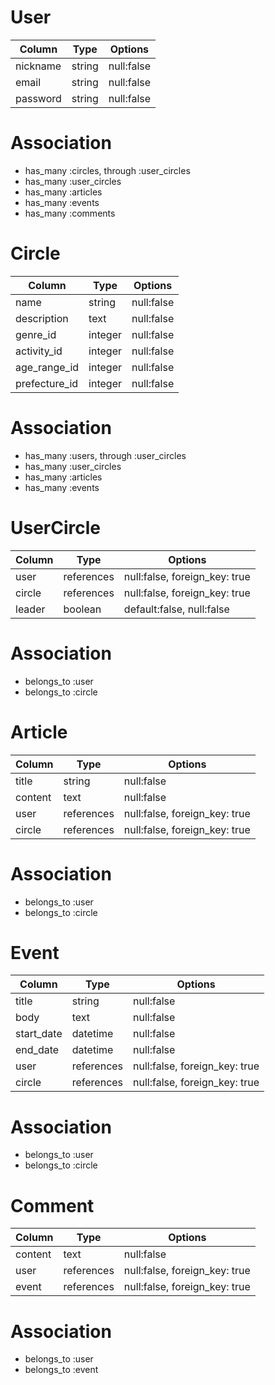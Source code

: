 # User

| Column | Type | Options |
| ------ | ---- | ------- |
| nickname | string | null:false |
| email | string | null:false |
| password | string | null:false |

# Association
- has_many :circles, through :user_circles
- has_many :user_circles
- has_many :articles
- has_many :events
- has_many :comments

# Circle
| Column | Type | Options |
| ------ | ---- | ------- |
| name | string | null:false |
| description | text | null:false |
| genre_id | integer | null:false |
| activity_id | integer | null:false |
| age_range_id | integer | null:false |
| prefecture_id | integer | null:false |

# Association
- has_many :users, through :user_circles
- has_many :user_circles
- has_many :articles
- has_many :events

# UserCircle
| Column | Type | Options |
| ------ | ---- | ------- |
| user | references | null:false, foreign_key: true |
| circle | references | null:false, foreign_key: true |
| leader | boolean | default:false, null:false |

# Association
- belongs_to :user
- belongs_to :circle

# Article
| Column | Type | Options |
| ------ | ---- | ------- |
| title | string | null:false |
| content | text | null:false |
| user | references | null:false, foreign_key: true |
| circle | references | null:false, foreign_key: true |

# Association
- belongs_to :user
- belongs_to :circle

# Event
| Column | Type | Options |
| ------ | ---- | ------- |
| title | string | null:false |
| body | text | null:false |
| start_date | datetime | null:false |
| end_date | datetime | null:false |
| user | references | null:false, foreign_key: true |
| circle | references | null:false, foreign_key: true |

# Association
- belongs_to :user
- belongs_to :circle

# Comment
| Column | Type | Options |
| ------ | ---- | ------- |
| content | text | null:false |
| user | references | null:false, foreign_key: true |
| event | references | null:false, foreign_key: true |

# Association
- belongs_to :user
- belongs_to :event